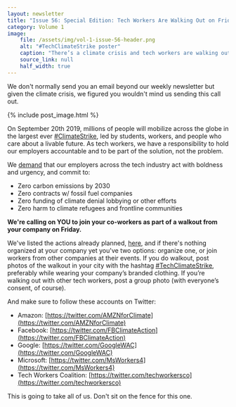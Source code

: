 ```yaml
---
layout: newsletter
title: "Issue 56: Special Edition: Tech Workers Are Walking Out on Friday for the Global Climate Strike. Join them."
category: Volume 1
image:
    file: /assets/img/vol-1-issue-56-header.png
    alt: "#TechClimateStrike poster"
    caption: "There’s a climate crisis and tech workers are walking out"
    source_link: null
    half_width: true
---
```


<!-- Content imported from: https://mailchi.mp/dfe08d1885d3/special-edition-tech-workers-are-walking-out-on-friday-for-the-global-climate-strike-join-them?e=dbff030191 -->

We don't normally send you an email beyond our weekly newsletter but given the climate crisis, we figured you wouldn't mind us sending this call out.

<!--excerpt-->

{% include post_image.html %}

On September 20th 2019, millions of people will mobilize across the globe in the largest ever [#ClimateStrike](https://twitter.com/search?q=%23ClimateStrike&src=typed_query), led by students, workers, and people who care about a livable future. As tech workers, we have a responsibility to hold our employers accountable and to be part of the solution, not the problem.

We [demand](https://techworkerscoalition.org/climate-strike/) that our employers across the tech industry act with boldness and urgency, and commit to:

*   Zero carbon emissions by 2030
*   Zero contracts w/ fossil fuel companies
*   Zero funding of climate denial lobbying or other efforts
*   Zero harm to climate refugees and frontline communities

**We're calling on YOU to join your co-workers as part of a walkout from your company on Friday.**

We've listed the actions already planned, [here](https://docs.google.com/spreadsheets/d/1ThY98n11LVFV_26P9nmEbvUjvMXwa671nK1gOBPf7mM/edit), and if there's nothing organized at your company yet you've two options: organize one, or join workers from other companies at their events. If you do walkout, post photos of the walkout in your city with the hashtag [#TechClimateStrike](https://twitter.com/search?q=%23TechClimateStrike&src=typed_query), preferably while wearing your company’s branded clothing. If you’re walking out with other tech workers, post a group photo (with everyone’s consent, of course).

And make sure to follow these accounts on Twitter:

*   Amazon: [https://twitter.com/AMZNforClimate](https://twitter.com/AMZNforClimate)
*   Facebook: [https://twitter.com/FBClimateAction](https://twitter.com/FBClimateAction)
*   Google: [https://twitter.com/GoogleWAC](https://twitter.com/GoogleWAC)
*   Microsoft: [https://twitter.com/MsWorkers4](https://twitter.com/MsWorkers4)
*   Tech Workers Coalition: [https://twitter.com/techworkersco](https://twitter.com/techworkersco)

This is going to take all of us. Don't sit on the fence for this one.
